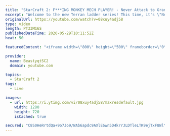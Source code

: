 ```yaml
---
title: "StarCraft 2: F***ING MONKEY MECH PLAYER! - Never Attack to Grandmaster"
excerpt: "Welcome to the new Terran ladder series! This time, it's \"Never Attack to Grandmaster!\" In this challenge, I play as Terran on the EU ladder, and in every game I'm not allowed to attack with any units except for using Ghosts. I'm allowed to make any army units for defending, as long as I don't attack"
originalUrl: https://youtube.com/watch?v=08xuy4adj58
type: video
length: PT33M16S
publishedDateTime: 2020-05-29T10:11:52Z
heat: 50

featuredContent: "<iframe width=\"800\" height=\"500\" frameborder=\"0\" src=\"https://www.youtube.com/embed/08xuy4adj58\" allow=\"accelerometer; autoplay; encrypted-media; gyroscope; picture-in-picture\" allowfullscreen></iframe>"

provider:
  name: BeastyqtSC2
  domain: youtube.com

topics:
  - StarCraft 2
tags:
  - Live

images:
  - url: https://i.ytimg.com/vi/08xuy4adj58/maxresdefault.jpg
    width: 1280
    height: 720
    isCached: true

secured: "C8S0HeRrtdQa+9o7Jo9/WAb6apdc9AXlE6wn5D4krrJLDTleLTK9ejTxF8WlYQq56TFuL9ON9jaaRgBhMJRLeQbDZCPjIzRqCjhYx47rchQtJDxaBcgwBJArnu7wG8mHTQP4AGsDVcrCm6U4RgLroQxXKd1x26ztMhu0MjuqcFQQqqfm/vD0J7tXxIlPVvKUFkwvbVX4MXYM5GJeSADW8+n1JnCZOpqvWqOJxPhpxZ2+MihcRdh2UoEaPpgfQCa565kFu6cV2pUNeLfPDlJhOYH6ngL1oknCH1j0bVa+x/IqSigVq6SecCYlN8Cd+9omULRKBQH3Ifyms4vk5BDeCOkdVahCL4UFyPbrd6N7yNM7wAj2GPOIKIVV5q38uY+QjsVwXEmiLIO8tNjhakTz77fOI+3TyiYR95R1l4Iz/qE=;vvtgNg5h2oKmYnJZDBu52g=="
---
```


